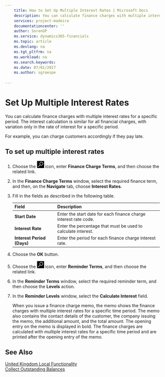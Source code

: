 ```yaml
---
    title: How to Set Up Multiple Interest Rates | Microsoft Docs
    description: You can calculate finance charges with multiple interest rates for a specific period. The interest calculation is similar for all financial charges, with variation only in the rate of interest for a specific period.
    services: project-madeira
    documentationcenter: ''
    author: SorenGP
    ms.service: dynamics365-financials
    ms.topic: article
    ms.devlang: na
    ms.tgt_pltfrm: na
    ms.workload: na
    ms.search.keywords:
    ms.date: 07/01/2017
    ms.author: sgroespe

---
```

# Set Up Multiple Interest Rates
You can calculate finance charges with multiple interest rates for a specific period. The interest calculation is similar for all financial charges, with variation only in the rate of interest for a specific period.  

For example, you can charge customers accordingly if they pay late.  

## To set up multiple interest rates  
1. Choose the ![Search for Page or Report](../../media/ui-search/search_small.png "Search for Page or Report icon") icon, enter **Finance Charge Terms**, and then choose the related link.  
2. In the **Finance Charge Terms** window, select the required finance term, and then, on the **Navigate** tab, choose **Interest Rates**.  
3. Fill in the fields as described in the following table.  


   |           Field            |                           Description                            |
   |----------------------------|------------------------------------------------------------------|
   |       **Start Date**       | Enter the start date for each finance charge interest rate code. |
   |     **Interest Rate**      |  Enter the percentage that must be used to calculate interest.   |
   | **Interest Period (Days)** |     Enter the period for each finance charge interest rate.      |


4. Choose the **OK** button.  
5. Choose the ![Search for Page or Report](../../media/ui-search/search_small.png "Search for Page or Report icon") icon, enter **Reminder Terms**, and then choose the related link.  
6. In the **Reminder Terms** window, select the required reminder term, and then choose the **Levels** action.  
7. In the **Reminder Levels** window, select the **Calculate Interest** field.  

   When you issue a finance charge memo, the memo shows the finance charges with multiple interest rates for a specific time period. The memo also contains the contact details of the customer, the company issuing the memo, the additional amount, and the total amount. The opening entry on the memo is displayed in bold. The finance charges are calculated with multiple interest rates for a specific time period and are printed after the opening entry of the memo.  

## See Also  
[United Kingdom Local Functionality](united-kingdom-local-functionality.md)  
[Collect Outstanding Balances](../../receivables-collect-outstanding-balances.md)   
